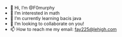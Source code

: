- 👋 Hi, I’m @F0murphy
- 👀 I’m interested in math
- 🌱 I’m currently learning bacis java
- 💞️ I’m looking to collaborate on you!
- 📫 How to reach me my email: fay225@lehigh.com

<!---
F0murphy/F0murphy is a ✨ special ✨ repository because its `README.md` (this file) appears on your GitHub profile.
You can click the Preview link to take a look at your changes.
--->
